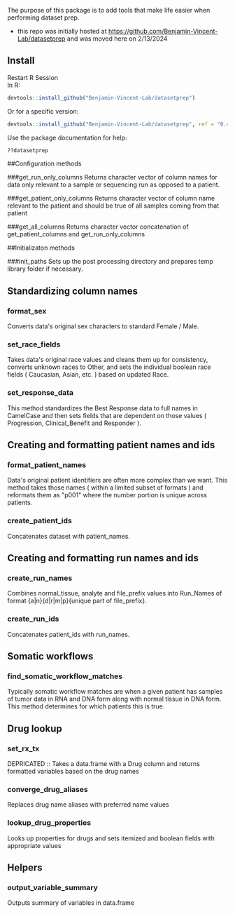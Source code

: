 The purpose of this package is to add tools that make life easier when performing dataset prep.  

* this repo was initially hosted at https://github.com/Benjamin-Vincent-Lab/datasetprep and was moved here on 2/13/2024

## Install
Restart R Session  
In R:
``` r
devtools::install_github("Benjamin-Vincent-Lab/datasetprep")
```

Or for a specific version:
``` r
devtools::install_github("Benjamin-Vincent-Lab/datasetprep", ref = "0.4.8")
```

Use the package documentation for help:
``` r
??datasetprep
```

##Configuration methods

###get_run_only_columns
Returns character vector of column names for data only relevant to a sample or sequencing run as opposed to a patient.

###get_patient_only_columns
Returns character vector of column name relevant to the patient and should be true of all samples coming from that patient

###get_all_columns
Returns character vector concatenation of get_patient_columns and get_run_only_columns

##Initializaton methods

###init_paths
Sets up the post processing directory and prepares temp library folder if necessary.

## Standardizing column names

### format_sex
Converts data's original sex characters to standard Female / Male.

### set_race_fields
Takes data's original race values and cleans them up for consistency, converts unknown races to Other, and sets the individual boolean race fields ( Caucasian, Asian, etc. ) based on updated Race.

### set_response_data
This method standardizes the Best Response data to full names in CamelCase and then sets fields that are dependent on those values ( Progression, Clinical_Benefit and Responder ).

## Creating and formatting patient names and ids

### format_patient_names
Data's original patient identifiers are often more complex than we want. This method takes those names ( within a limited subset of formats ) and reformats them as "p001" where the number portion is unique across patients.

### create_patient_ids  
Concatenates dataset with patient_names. 

## Creating and formatting run names and ids

### create_run_names  
Combines normal_tissue, analyte and file_prefix values into Run_Names of format {a|n}{d|r|m|p}{unique part of file_prefix}.

### create_run_ids
Concatenates patient_ids with run_names.

## Somatic workflows

### find_somatic_workflow_matches
Typically somatic workflow matches are when a given patient has samples of tumor data in RNA and DNA form along with normal tissue in DNA form. This method determines for which patients this is true.

## Drug lookup

### set_rx_tx
DEPRICATED :: Takes a data.frame with a Drug column and returns formatted variables based on the drug names
### converge_drug_aliases
Replaces drug name aliases with preferred name values
### lookup_drug_properties
Looks up properties for drugs and sets itemized and boolean fields with appropriate values

## Helpers

### output_variable_summary
Outputs summary of variables in data.frame
